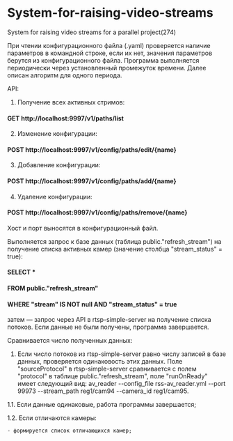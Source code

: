 # System-for-raising-video-streams
System for raising video streams for a parallel project(274)

При чтении конфигурационного файла (.yaml) проверяется наличие параметров в командной строке, если их нет, значения параметров берутся из конфигурационного файла. Программа выполняется периодически через установленный промежуток времени. Далее описан алгоритм для одного периода.

API:

1. Получение всех активных стримов:
#### GET http://localhost:9997/v1/paths/list

2. Изменение конфигурации:
#### POST http://localhost:9997/v1/config/paths/edit/{name}

3. Добавление  конфигурации:
#### POST http://localhost:9997/v1/config/paths/add/{name}

4. Удаление конфигурации:
#### POST http://localhost:9997/v1/config/paths/remove/{name}

Хост и порт выносятся в конфигурационный файл.

Выполняется запрос к базе данных (таблица public."refresh_stream") на получение списка активных камер (значение столбца "stream_status" = true):

#### SELECT *
#### FROM public."refresh_stream"
#### WHERE "stream" IS NOT null AND "stream_status" = true

затем — запрос через API в rtsp-simple-server на получение списка потоков. Если данные не были получены, программа завершается.

Сравнивается число полученных данных:

1. Если число потоков из rtsp-simple-server равно числу записей в базе данных, проверяется одинаковость этих данных. Поле "sourceProtocol" в rtsp-simple-server сравнивается с полем "protocol" в таблице public."refresh_stream", поле "runOnReady" имеет следующий вид: av_reader --config_file  rss-av_reader.yml --port 99973 --stream_path reg1/cam94 --camera_id reg1/cam95.

  1.1. Если данные одинаковые, работа программы завершается;

  1.2. Если отличаются камеры:

    - формируется список отличающихся камер;